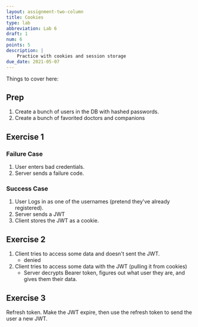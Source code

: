 ```yaml
---
layout: assignment-two-column
title: Cookies
type: lab
abbreviation: Lab 6
draft: 1
num: 6
points: 5
description: |
    Practice with cookies and session storage
due_date: 2021-05-07
---
```


Things to cover here:

## Prep
1. Create a bunch of users in the DB with hashed passwords.
2. Create a bunch of favorited doctors and companions

## Exercise 1 
### Failure Case
1. User enters bad credentials.
2. Server sends a failure code.

### Success Case
1. User Logs in as one of the usernames (pretend they've already registered).
2. Server sends a JWT 
3. Client stores the JWT as a cookie.

## Exercise 2
1. Client tries to access some data and doesn't sent the JWT.
    * denied
2. Client tries to access some data with the JWT (pulling it from cookies)
    * Server decrypts Bearer token, figures out what user they are, and gives them their data.

## Exercise 3
Refresh token. Make the JWT expire, then use the refresh token to send the user a new JWT.